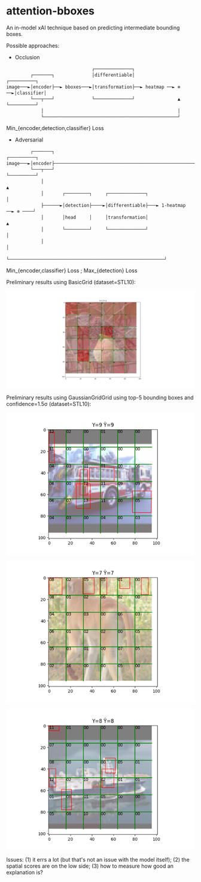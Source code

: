 # attention-bboxes
An in-model xAI technique based on predicting intermediate bounding boxes.

Possible approaches:

* Occlusion
```
                                ┌──────────────┐                                 
         ┌───────┐              │differentiable│                     ┌──────────┐
image───►│encoder├──► bboxes───►│transformation├──► heatmap ──► ⊗ ──►│classifier│
         └───┬───┘              └──────────────┘                ▲    └──────────┘
             │                                                  │                
             └──────────────────────────────────────────────────┘                  
```

Min_{encoder,detection,classifier} Loss

* Adversarial
```
         ┌───────┐                                                      ┌──────────┐
image───►│encoder├─────────────────────────────────────────────────────►│classifier│
         └───┬───┘                                                      └──────────┘
             │                                                                ▲     
             │       ┌─────────┐     ┌──────────────┐                         │     
             ├──────►│detection├────►│differentiable├───► 1-heatmap ──► ⊗ ────┘     
             │       │head     │     │transformation│                   ▲           
             │       └─────────┘     └──────────────┘                   │           
             │                                                          │           
             └──────────────────────────────────────────────────────────┘           
```

Min_{encoder,classifier} Loss ; Max_{detection} Loss

Preliminary results using BasicGrid (dataset=STL10):

![Preliminary results](results/basicgrid-1.png)

Preliminary results using GaussianGridGrid using top-5 bounding boxes and confidence=1.5σ (dataset=STL10):

![Preliminary results](results/gaussiangrid-1.png)

![Preliminary results](results/gaussiangrid-2.png)

![Preliminary results](results/gaussiangrid-3.png)

Issues: (1) it errs a lot (but that's not an issue with the model itself); (2) the spatial scores are on the low side; (3) how to measure how good an explanation is?
